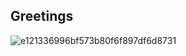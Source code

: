 ## Greetings
![e121336996bf573b80f6f897df6d8731](https://github.com/user-attachments/assets/ee95ccec-d743-4cd5-a6db-bbe05f9c1862)
